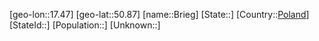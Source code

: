 ﻿---
location: [50.87,17.47]
type: City
tags:
- geo/City


SpocWebEntityId: 29351
isDeleted: false
confidential: public

---
[geo-lon::17.47]
[geo-lat::50.87]
[name::Brieg]
[State::]
[Country::[Poland](geo/Continent/Europe/Poland.md)]
[StateId::]
[Population::]
[Unknown::]

